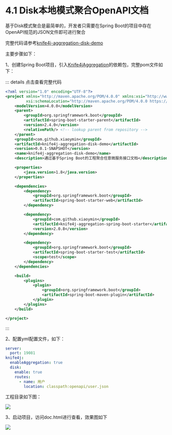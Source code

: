 # 4.1 Disk本地模式聚合OpenAPI文档

基于Disk模式聚合是最简单的，开发者只需要在Spring Boot的项目中存在OpenAPI规范的JSON文件即可进行聚合

完整代码请参考[knife4j-aggregation-disk-demo](https://gitee.com/xiaoym/swagger-bootstrap-ui-demo/tree/master/knife4j-aggregation-disk-demo)

主要步骤如下：

1、创建Spring Boot项目，引入[Knife4jAggregation](../documentation/knife4jAggregation.md)的依赖包，完整pom文件如下：

::: details 点击查看完整代码
```xml
<?xml version="1.0" encoding="UTF-8"?>
<project xmlns="http://maven.apache.org/POM/4.0.0" xmlns:xsi="http://www.w3.org/2001/XMLSchema-instance"
         xsi:schemaLocation="http://maven.apache.org/POM/4.0.0 https://maven.apache.org/xsd/maven-4.0.0.xsd">
    <modelVersion>4.0.0</modelVersion>
    <parent>
        <groupId>org.springframework.boot</groupId>
        <artifactId>spring-boot-starter-parent</artifactId>
        <version>2.4.0</version>
        <relativePath/> <!-- lookup parent from repository -->
    </parent>
    <groupId>com.github.xiaoymin</groupId>
    <artifactId>knife4j-aggregation-disk-demo</artifactId>
    <version>0.0.1-SNAPSHOT</version>
    <name>knife4j-aggregation-disk-demo</name>
    <description>通过基于Spring Boot的工程聚合任意微服务接口文档</description>

    <properties>
        <java.version>1.8</java.version>
    </properties>

    <dependencies>
        <dependency>
            <groupId>org.springframework.boot</groupId>
            <artifactId>spring-boot-starter-web</artifactId>
        </dependency>

        <dependency>
            <groupId>com.github.xiaoymin</groupId>
            <artifactId>knife4j-aggregation-spring-boot-starter</artifactId>
            <version>2.0.8</version>
        </dependency>

        <dependency>
            <groupId>org.springframework.boot</groupId>
            <artifactId>spring-boot-starter-test</artifactId>
            <scope>test</scope>
        </dependency>
    </dependencies>

    <build>
        <plugins>
            <plugin>
                <groupId>org.springframework.boot</groupId>
                <artifactId>spring-boot-maven-plugin</artifactId>
            </plugin>
        </plugins>
    </build>

</project>

```
:::

2、配置yml配置文件，如下：

```yml
server:
  port: 19081
knife4j:
  enableAggregation: true
  disk:
    enable: true
    routes:
      - name: 用户
        location: classpath:openapi/user.json
```
工程目录如下图：

![](/knife4j/assert/aggregation/disk.png)

3、启动项目，访问doc.html进行查看，效果图如下

![](/knife4j/assert/aggregation/disk-ui.png)